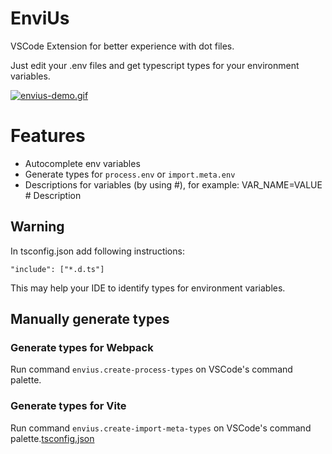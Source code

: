 # EnviUs

VSCode Extension for better experience with dot files.

Just edit your .env files and get typescript types for your environment variables.

[![envius-demo.gif](https://i.postimg.cc/LsHYtCQH/envius-demo.gif)](https://postimg.cc/MnFpxD84)

# Features
- Autocomplete env variables
- Generate types for `process.env` or `import.meta.env`
- Descriptions for variables (by using #), for example: VAR_NAME=VALUE # Description

## Warning

In tsconfig.json add following instructions:
```
"include": ["*.d.ts"]
```

This may help your IDE to identify types for environment variables.

## Manually generate types
### Generate types for Webpack
Run command `envius.create-process-types` on VSCode's command palette.

### Generate types for Vite
Run command `envius.create-import-meta-types` on VSCode's command palette.[tsconfig.json](..%2Frocket-delivery-front%2Ftsconfig.json)